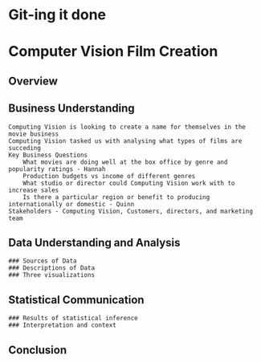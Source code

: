 # Git-ing it done
# Computer Vision Film Creation
## Overview
## Business Understanding
    Computing Vision is looking to create a name for themselves in the movie business
    Computing Vision tasked us with analysing what types of films are succeding
    Key Business Questions
        What movies are doing well at the box office by genre and popularity ratings - Hannah
        Production budgets vs income of different genres
        What studio or director could Computing Vision work with to increase sales
        Is there a particular region or benefit to producing internationally or domestic - Quinn
    Stakeholders - Computing Vision, Customers, directors, and marketing team
## Data Understanding and Analysis
    ### Sources of Data
    ### Descriptions of Data
    ### Three visualizations
## Statistical Communication
    ### Results of statistical inference
    ### Interpretation and context
## Conclusion